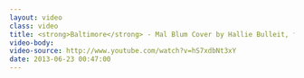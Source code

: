 ```yaml
---
layout: video
class: video
title: <strong>Baltimore</strong> - Mal Blum Cover by Hallie Bulleit, featuring Chris Gethard
video-body: 
video-source: http://www.youtube.com/watch?v=hS7xdbNt3xY
date: 2013-06-23 00:47:00
---
```


